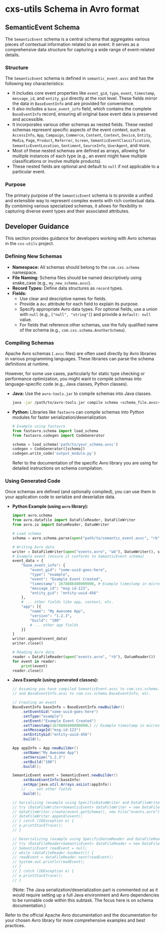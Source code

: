 # cxs-utils Schema in Avro format

## SemanticEvent Schema

The `SemanticEvent` schema is a central schema that aggregates various pieces of contextual information related to an event. It serves as a comprehensive data structure for capturing a wide range of event-related details.

### Structure

The `SemanticEvent` schema is defined in `semantic_event.avsc` and has the following key characteristics:

- It includes core event properties like `event_gid`, `type`, `event`, `timestamp`, `message_id`, and `entity_gid` directly at the root level. These fields mirror the data in `BaseEventInfo` and are provided for convenience.
- It also includes a `base_event_info` field, which contains the complete `BaseEventInfo` record, ensuring all original base event data is preserved and accessible.
- It incorporates various other schemas as nested fields. These nested schemas represent specific aspects of the event context, such as `AccessInfo`, `App`, `Campaign`, `Commerce`, `Content`, `Context`, `Device`, `Entity`, `Media`, `Page`, `Product`, `Referrer`, `Screen`, `SemanticEventClassification`, `SemanticEventLocation`, `Sentiment`, `SourceInfo`, `UserAgent`, and more.
- Most of these nested schemas are defined as arrays, allowing for multiple instances of each type (e.g., an event might have multiple classifications or involve multiple products).
- These nested fields are optional and default to `null` if not applicable to a particular event.

### Purpose

The primary purpose of the `SemanticEvent` schema is to provide a unified and extensible way to represent complex events with rich contextual data. By combining various specialized schemas, it allows for flexibility in capturing diverse event types and their associated attributes.

## Developer Guidance

This section provides guidance for developers working with Avro schemas in the `cxs-utils` project.

### Defining New Schemas

-   **Namespace:** All schemas should belong to the `com.cxs.schema` namespace.
-   **File Naming:** Schema files should be named descriptively using snake_case (e.g., `my_new_schema.avsc`).
-   **Record Types:** Define data structures as `record` types.
-   **Fields:**
    -   Use clear and descriptive names for fields.
    -   Provide a `doc` attribute for each field to explain its purpose.
    -   Specify appropriate Avro data types. For optional fields, use a union with `null` (e.g., `["null", "string"]`) and provide a `default: null` value.
    -   For fields that reference other schemas, use the fully qualified name of the schema (e.g., `com.cxs.schema.AnotherSchema`).

### Compiling Schemas

Apache Avro schemas (`.avsc` files) are often used directly by Avro libraries in various programming languages. These libraries can parse the schema definitions at runtime.

However, for some use cases, particularly for static type checking or performance optimization, you might want to compile schemas into language-specific code (e.g., Java classes, Python classes).

-   **Java:** Use the `avro-tools.jar` to compile schemas into Java classes.
    ```bash
    java -jar /path/to/avro-tools.jar compile schema <schema_file.avsc> <output_directory>
    ```
-   **Python:** Libraries like `fastavro` can compile schemas into Python modules for faster serialization/deserialization.
    ```python
    # Example using fastavro
    from fastavro.schema import load_schema
    from fastavro.codegen import CodeGenerator

    schema = load_schema('path/to/your_schema.avsc')
    codegen = CodeGenerator([schema])
    codegen.write_code('output_module.py')
    ```
    Refer to the documentation of the specific Avro library you are using for detailed instructions on schema compilation.

### Using Generated Code

Once schemas are defined (and optionally compiled), you can use them in your application code to serialize and deserialize data.

-   **Python Example (using `avro` library):**
    ```python
    import avro.schema
    from avro.datafile import DataFileReader, DataFileWriter
    from avro.io import DatumReader, DatumWriter

    # Load schema
    schema = avro.schema.parse(open("path/to/semantic_event.avsc", "rb").read())

    # Writing Avro data
    writer = DataFileWriter(open("events.avro", "wb"), DatumWriter(), schema)
    # Example event (ensure it conforms to SemanticEvent schema)
    event_data = {
        "base_event_info": {
            "event_gid": "some-uuid-goes-here",
            "type": "example",
            "event": "Example Event Created",
            "timestamp": 1678886400000000, # Example timestamp in micros
            "message_id": "msg-id-123",
            "entity_gid": "entity-uuid-456"
        },
        # ... other fields like app, context, etc.
        "app": [{
            "name": "My Awesome App",
            "version": "1.2.3",
            "build": "100"
            # ... other app fields
        }]
    }
    writer.append(event_data)
    writer.close()

    # Reading Avro data
    reader = DataFileReader(open("events.avro", "rb"), DatumReader())
    for event in reader:
        print(event)
    reader.close()
    ```

-   **Java Example (using generated classes):**
    ```java
    // Assuming you have compiled SemanticEvent.avsc to com.cxs.schema.SemanticEvent
    // and BaseEventInfo.avsc to com.cxs.schema.BaseEventInfo, etc.

    // Creating an event
    BaseEventInfo baseInfo = BaseEventInfo.newBuilder()
        .setEventGid("some-uuid-goes-here")
        .setType("example")
        .setEvent("Example Event Created")
        .setTimestamp(1678886400000000L) // Example timestamp in micros
        .setMessageId("msg-id-123")
        .setEntityGid("entity-uuid-456")
        .build();

    App appInfo = App.newBuilder()
        .setName("My Awesome App")
        .setVersion("1.2.3")
        .setBuild("100")
        .build();

    SemanticEvent event = SemanticEvent.newBuilder()
        .setBaseEventInfo(baseInfo)
        .setApp(java.util.Arrays.asList(appInfo))
        // ... set other fields
        .build();

    // Serializing (example using SpecificDatumWriter and DataFileWriter)
    // try (DataFileWriter<SemanticEvent> dataFileWriter = new DataFileWriter<>(new SpecificDatumWriter<>(SemanticEvent.class))) {
    // dataFileWriter.create(event.getSchema(), new File("events.avro"));
    // dataFileWriter.append(event);
    // } catch (IOException e) {
    // e.printStackTrace();
    // }

    // Deserializing (example using SpecificDatumReader and DataFileReader)
    // try (DataFileReader<SemanticEvent> dataFileReader = new DataFileReader<>(new File("events.avro"), new SpecificDatumReader<>(SemanticEvent.class))) {
    // SemanticEvent readEvent = null;
    // while (dataFileReader.hasNext()) {
    // readEvent = dataFileReader.next(readEvent);
    // System.out.println(readEvent);
    // }
    // } catch (IOException e) {
    // e.printStackTrace();
    // }
    ```
    (Note: The Java serialization/deserialization part is commented out as it would require setting up a full Java environment and Avro dependencies to be runnable code within this subtask. The focus here is on schema documentation.)

Refer to the official Apache Avro documentation and the documentation for your chosen Avro library for more comprehensive examples and best practices.